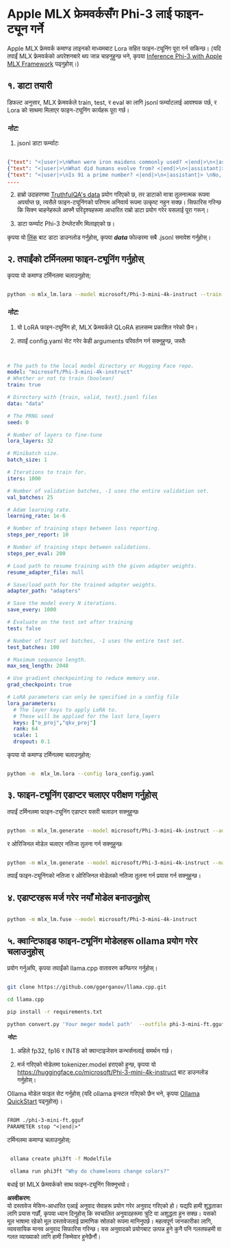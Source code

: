 # **Apple MLX फ्रेमवर्कसँग Phi-3 लाई फाइन-ट्यून गर्ने**

Apple MLX फ्रेमवर्क कमाण्ड लाइनको माध्यमबाट Lora सहित फाइन-ट्यूनिंग पूरा गर्न सकिन्छ। (यदि तपाईं MLX फ्रेमवर्कको अपरेशनबारे थप जान्न चाहनुहुन्छ भने, कृपया [Inference Phi-3 with Apple MLX Framework](../03.FineTuning/03.Inference/MLX_Inference.md) पढ्नुहोस्।)

## **१. डाटा तयारी**

डिफल्ट अनुसार, MLX फ्रेमवर्कले train, test, र eval का लागि jsonl फर्म्याटलाई आवश्यक पर्छ, र Lora को साथमा मिलाएर फाइन-ट्यूनिंग कार्यहरू पूरा गर्छ।

### ***नोट:***

1. jsonl डाटा फर्म्याटः

```json

{"text": "<|user|>\nWhen were iron maidens commonly used? <|end|>\n<|assistant|> \nIron maidens were never commonly used <|end|>"}
{"text": "<|user|>\nWhat did humans evolve from? <|end|>\n<|assistant|> \nHumans and apes evolved from a common ancestor <|end|>"}
{"text": "<|user|>\nIs 91 a prime number? <|end|>\n<|assistant|> \nNo, 91 is not a prime number <|end|>"}
....

```

2. हाम्रो उदाहरणमा [TruthfulQA's data](https://github.com/sylinrl/TruthfulQA/blob/main/TruthfulQA.csv) प्रयोग गरिएको छ, तर डाटाको मात्रा तुलनात्मक रूपमा अपर्याप्त छ, त्यसैले फाइन-ट्यूनिंगको परिणाम अनिवार्य रूपमा उत्कृष्ट नहुन सक्छ। सिफारिस गरिन्छ कि सिक्न चाहनेहरूले आफ्नै परिदृश्यहरूमा आधारित राम्रो डाटा प्रयोग गरेर यसलाई पूरा गरून्।

3. डाटा फर्म्याट Phi-3 टेम्प्लेटसँग मिलाइएको छ।

कृपया यो [लिंक](../../../../code/04.Finetuning/mlx) बाट डाटा डाउनलोड गर्नुहोस्, कृपया ***data*** फोल्डरमा सबै .jsonl समावेश गर्नुहोस्।

## **२. तपाईंको टर्मिनलमा फाइन-ट्यूनिंग गर्नुहोस्**

कृपया यो कमाण्ड टर्मिनलमा चलाउनुहोस्:

```bash

python -m mlx_lm.lora --model microsoft/Phi-3-mini-4k-instruct --train --data ./data --iters 1000 

```

### ***नोट:***

1. यो LoRA फाइन-ट्यूनिंग हो, MLX फ्रेमवर्कले QLoRA हालसम्म प्रकाशित गरेको छैन।

2. तपाईं config.yaml सेट गरेर केही arguments परिवर्तन गर्न सक्नुहुन्छ, जस्तैः

```yaml


# The path to the local model directory or Hugging Face repo.
model: "microsoft/Phi-3-mini-4k-instruct"
# Whether or not to train (boolean)
train: true

# Directory with {train, valid, test}.jsonl files
data: "data"

# The PRNG seed
seed: 0

# Number of layers to fine-tune
lora_layers: 32

# Minibatch size.
batch_size: 1

# Iterations to train for.
iters: 1000

# Number of validation batches, -1 uses the entire validation set.
val_batches: 25

# Adam learning rate.
learning_rate: 1e-6

# Number of training steps between loss reporting.
steps_per_report: 10

# Number of training steps between validations.
steps_per_eval: 200

# Load path to resume training with the given adapter weights.
resume_adapter_file: null

# Save/load path for the trained adapter weights.
adapter_path: "adapters"

# Save the model every N iterations.
save_every: 1000

# Evaluate on the test set after training
test: false

# Number of test set batches, -1 uses the entire test set.
test_batches: 100

# Maximum sequence length.
max_seq_length: 2048

# Use gradient checkpointing to reduce memory use.
grad_checkpoint: true

# LoRA parameters can only be specified in a config file
lora_parameters:
  # The layer keys to apply LoRA to.
  # These will be applied for the last lora_layers
  keys: ["o_proj","qkv_proj"]
  rank: 64
  scale: 1
  dropout: 0.1


```

कृपया यो कमाण्ड टर्मिनलमा चलाउनुहोस्:

```bash

python -m  mlx_lm.lora --config lora_config.yaml

```

## **३. फाइन-ट्यूनिंग एडाप्टर चलाएर परीक्षण गर्नुहोस्**

तपाईं टर्मिनलमा फाइन-ट्यूनिंग एडाप्टर यसरी चलाउन सक्नुहुन्छः

```bash

python -m mlx_lm.generate --model microsoft/Phi-3-mini-4k-instruct --adapter-path ./adapters --max-token 2048 --prompt "Why do chameleons change colors? " --eos-token "<|end|>"    

```

र ओरिजिनल मोडेल चलाएर नतिजा तुलना गर्न सक्नुहुन्छः

```bash

python -m mlx_lm.generate --model microsoft/Phi-3-mini-4k-instruct --max-token 2048 --prompt "Why do chameleons change colors? " --eos-token "<|end|>"    

```

तपाईं फाइन-ट्यूनिंगको नतिजा र ओरिजिनल मोडेलको नतिजा तुलना गर्न प्रयास गर्न सक्नुहुन्छ।

## **४. एडाप्टरहरू मर्ज गरेर नयाँ मोडेल बनाउनुहोस्**

```bash

python -m mlx_lm.fuse --model microsoft/Phi-3-mini-4k-instruct

```

## **५. क्वान्टिफाइड फाइन-ट्यूनिंग मोडेलहरू ollama प्रयोग गरेर चलाउनुहोस्**

प्रयोग गर्नुअघि, कृपया तपाईंको llama.cpp वातावरण कन्फिगर गर्नुहोस्।

```bash

git clone https://github.com/ggerganov/llama.cpp.git

cd llama.cpp

pip install -r requirements.txt

python convert.py 'Your meger model path'  --outfile phi-3-mini-ft.gguf --outtype f16 

```

***नोट:*** 

1. अहिले fp32, fp16 र INT8 को क्वान्टाइजेसन कन्भर्सनलाई समर्थन गर्छ।

2. मर्ज गरिएको मोडेलमा tokenizer.model हराएको हुन्छ, कृपया यो https://huggingface.co/microsoft/Phi-3-mini-4k-instruct बाट डाउनलोड गर्नुहोस्।

Ollama मोडेल फाइल सेट गर्नुहोस् (यदि ollama इन्स्टल गरिएको छैन भने, कृपया [Ollama QuickStart](https://ollama.com/) पढ्नुहोस्)।

```txt

FROM ./phi-3-mini-ft.gguf
PARAMETER stop "<|end|>"

```

टर्मिनलमा कमाण्ड चलाउनुहोस्:

```bash

 ollama create phi3ft -f Modelfile 

 ollama run phi3ft "Why do chameleons change colors?" 

```

बधाई छ! MLX फ्रेमवर्कको साथ फाइन-ट्यूनिंग सिक्नुभयो।

**अस्वीकरण**:  
यो दस्तावेज मेसिन-आधारित एआई अनुवाद सेवाहरू प्रयोग गरेर अनुवाद गरिएको हो। यद्यपि हामी शुद्धताका लागि प्रयास गर्छौं, कृपया ध्यान दिनुहोस् कि स्वचालित अनुवादहरूमा त्रुटि वा अशुद्धता हुन सक्छ। यसको मूल भाषामा रहेको मूल दस्तावेजलाई प्रामाणिक स्रोतको रूपमा मानिनुपर्छ। महत्वपूर्ण जानकारीका लागि, व्यावसायिक मानव अनुवाद सिफारिस गरिन्छ। यस अनुवादको प्रयोगबाट उत्पन्न हुने कुनै पनि गलतफहमी वा गलत व्याख्याको लागि हामी जिम्मेवार हुनेछैनौं।